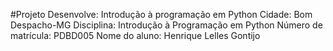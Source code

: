 #Projeto Desenvolve: Introdução à programação em Python
Cidade: Bom Despacho-MG
Disciplina: Introdução à Programação em Python
Número de matrícula: PDBD005
Nome do aluno: Henrique Lelles Gontijo
